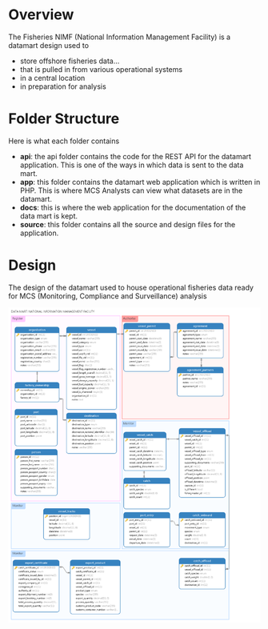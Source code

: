# Overview
The Fisheries NIMF (National Information Management Facility) is a datamart design used to 

- store offshore fisheries data... 
- that is pulled in from various operational systems 
- in a central location 
- in preparation for analysis

# Folder Structure

Here is what each folder contains

- **api**: the api folder contains the code for the REST API for the datamart application. This is one of the ways in which data is sent to the data mart.
- **app**: this folder contains the datamart web application which is written in PHP. This is where MCS Analysts can view what datasets are in the datamart.
- **docs**: this is where the web application for the documentation of the data mart is kept.
- **source**: this folder contains all the source and design files for the application.


# Design
The design of the datamart used to house operational fisheries data ready for MCS (Monitoring, Compliance and Surveillance) analysis

![NIMF ERD](./source/NIMF-ERD.png)